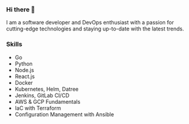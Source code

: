 ### Hi there 👋

I am a software developer and DevOps enthusiast with a passion for cutting-edge technologies and staying up-to-date with the latest trends.

### Skills
* Go
* Python
* Node.js
* React.js
* Docker
* Kubernetes, Helm, Datree
* Jenkins, GitLab CI/CD
* AWS & GCP Fundamentals
* IaC with Terraform
* Configuration Management with Ansible
<!--
**umjoshua/umjoshua** is a ✨ _special_ ✨ repository because its `README.md` (this file) appears on your GitHub profile.

Here are some ideas to get you started:

- 🔭 I’m currently working on ...
- 🌱 I’m currently learning ...
- 👯 I’m looking to collaborate on ...
- 🤔 I’m looking for help with ...
- 💬 Ask me about ...
- 📫 How to reach me: ...
- 😄 Pronouns: ...
- ⚡ Fun fact: ...
-->
